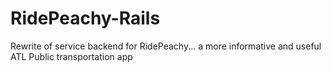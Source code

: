 RidePeachy-Rails
================

Rewrite of service backend for RidePeachy... a more informative and useful ATL Public transportation app